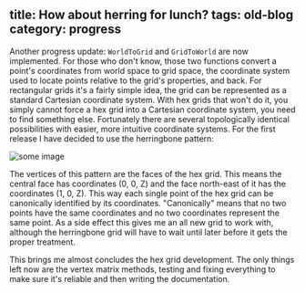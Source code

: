 title: How about herring for lunch?
tags: old-blog
category: progress
---

Another progress update: `WorldToGrid` and `GridToWorld` are now implemented.
For those who don't know, those two functions convert a point's coordinates
from world space to grid space, the coordinate system used to locate points
relative to the grid's properties, and back. For rectangular grids it's a
fairly simple idea, the grid can be represented as a standard Cartesian
coordinate system.  With hex grids that won't do it, you simply cannot force a
hex grid into a Cartesian coordinate system, you need to find something else.
Fortunately there are several topologically identical possibilities with
easier, more intuitive coordinate systems. For the first release I have decided
to use the herringbone pattern:

![some image](herring.png)

The vertices of this pattern are the faces of the hex grid. This means the
central face has coordinates (0, 0, Z) and the face north-east of it has the
coordinates (1, 0, Z). This way each single point of the hex grid can be
canonically identified by its coordinates. "Canonically" means that no two
points have the same coordinates and no two coordinates represent the same
point. As a side effect this gives me an all new grid to work with, although
the herringbone grid will have to wait until later before it gets the proper
treatment.

This brings me almost concludes the hex grid development. The only things left
now are the vertex matrix methods, testing and fixing everything to make sure
it's reliable and then writing the documentation.

